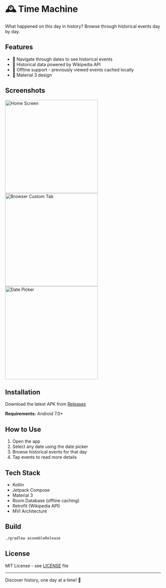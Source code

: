 # 🕰️ Time Machine

What happened on this day in history? Browse through historical events day by day.

## Features

- 📅 Navigate through dates to see historical events
- 📜 Historical data powered by Wikipedia API
- 📱 Offline support - previously viewed events cached locally
- 🎨 Material 3 design

## Screenshots

<div>
  <img src="https://github.com/user-attachments/assets/936d0fde-ee82-49b5-b518-6259402f1c6d" alt="Home Screen" width="300"/>
  <img src="https://github.com/user-attachments/assets/4b5c5238-cd95-439d-a6fd-90585de81ce3" alt="Browser Custom Tab" width="300"/>
  <img src="https://github.com/user-attachments/assets/1b31833a-909f-4777-83ab-6adb9d22ccde" alt="Date Picker" width=300/>

</div>


## Installation

Download the latest APK from [Releases](https://github.com/hamzaazman/TimeMachine/releases)

**Requirements:** Android 7.0+

## How to Use

1. Open the app
2. Select any date using the date picker
3. Browse historical events for that day
4. Tap events to read more details

## Tech Stack

- Kotlin
- Jetpack Compose
- Material 3
- Room Database (offline caching)
- Retrofit (Wikipedia API)
- MVI Architecture

## Build

```bash
./gradlew assembleRelease
```

## License

MIT License - see [LICENSE](LICENSE) file

---

Discover history, one day at a time! 🚀
